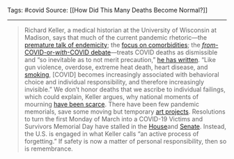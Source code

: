 Tags: #covid 
Source: [[How Did This Many Deaths Become Normal?]]
********************************************************

> Richard Keller, a medical historian at the University of Wisconsin at Madison, says that much of the current pandemic rhetoric—the [premature talk of endemicity](https://www.theatlantic.com/health/archive/2022/02/endemicity-means-nothing/621423/); the [focus on comorbidities](https://www.rollingstone.com/politics/politics-news/covid-cdc-disability-comorbidity-anger-1282759/); the [_from_-COVID-or-_with_-COVID debate](https://www.theatlantic.com/health/archive/2022/01/for-covid-with-covid-hospitals-are-mess-either-way/621229/)—treats COVID deaths as dismissible and “so inevitable as to not merit precaution,” [he has written](http://somatosphere.net/2022/memorializing-death-mass-mortality-covid-keller.html/). “Like gun violence, overdose, extreme heat death, heart disease, and [smoking](https://www.theatlantic.com/health/archive/2022/02/covid-anti-vaccine-smoking/622819/), [COVID] becomes increasingly associated with behavioral choice and individual responsibility, and therefore increasingly invisible.” We don’t honor deaths that we ascribe to individual failings, which could explain, Keller argues, why national moments of mourning [have been scarce](https://www.npr.org/2021/12/24/1066223330/biden-covid-deaths-memorials). There have been few pandemic memorials, save some moving but temporary [art projects](https://www.theatlantic.com/photo/2021/09/photos-covid-19-memorial/620146/). Resolutions to turn the first Monday of March into a COVID-19 Victims and Survivors Memorial Day have stalled in the [House](https://stanton.house.gov/_cache/files/5/b/5bf950ea-3bd4-402a-8de1-7ea13637a69e/A79E35386CF00BC532BC7CA56AD0D5FB.stanaz-007-xml.pdf)and [Senate](https://www.warren.senate.gov/imo/media/doc/WIL21831.pdf). Instead, the U.S. is engaged in what Keller calls “an active process of forgetting.” If safety is now a matter of personal responsibility, then so is remembrance.